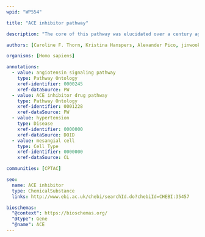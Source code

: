 ```yaml
---
wpid: "WP554"

title: "ACE inhibitor pathway"

description: "The core of this pathway was elucidated over a century ago and involves the conversion of angiotensinogen to angiotensin I (Ang I) by renin, its subsequent conversion to angiotensin II (Ang II) by angiotensin converting enzyme. Ang II activates the angiotensin II receptor type 1 to induce aldosterone synthesis, increasing water and salt resorption and potassium excretion in the kidney and increasing blood pressure."

authors: [Caroline F. Thorn, Kristina Hanspers, Alexander Pico, jinwook.seo]

organisms: [Homo sapiens]

annotations:
  - value: angiotensin signaling pathway
    type: Pathway Ontology
    xref-identifier: 0000245
    xref-dataSource: PW
  - value: ACE inhibitor drug pathway
    type: Pathway Ontology
    xref-identifier: 0001228
    xref-dataSource: PW
  - value: hypertension
    type: Disease
    xref-identifier: 0000000
    xref-dataSource: DOID
  - value: mesangial cell
    type: Cell Type
    xref-identifier: 0000000
    xref-dataSource: CL

communities: [CPTAC]

seo:
  name: ACE inhibitor
  type: ChemicalSubstance
  links: http://www.ebi.ac.uk/chebi/searchId.do?chebiId=CHEBI:35457 

bioschemas:
  "@context": https://bioschemas.org/
  "@type": Gene
  "@name": ACE
---
```


